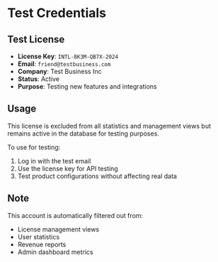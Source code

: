 # Test Credentials

## Test License
- **License Key**: `INTL-8K3M-QB7X-2024`
- **Email**: `friend@testbusiness.com`
- **Company**: Test Business Inc
- **Status**: Active
- **Purpose**: Testing new features and integrations

## Usage
This license is excluded from all statistics and management views but remains active in the database for testing purposes.

To use for testing:
1. Log in with the test email
2. Use the license key for API testing
3. Test product configurations without affecting real data

## Note
This account is automatically filtered out from:
- License management views
- User statistics
- Revenue reports
- Admin dashboard metrics